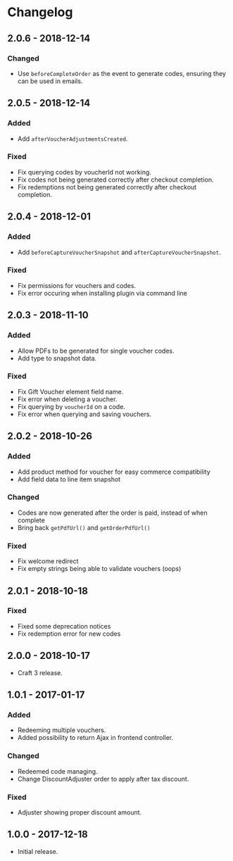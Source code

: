 # Changelog

## 2.0.6 - 2018-12-14

### Changed
- Use `beforeCompleteOrder` as the event to generate codes, ensuring they can be used in emails.

## 2.0.5 - 2018-12-14

### Added
- Add `afterVoucherAdjustmentsCreated`.

### Fixed
- Fix querying codes by voucherId not working.
- Fix codes not being generated correctly after checkout completion.
- Fix redemptions not being generated correctly after checkout completion.

## 2.0.4 - 2018-12-01

### Added
- Add `beforeCaptureVoucherSnapshot` and `afterCaptureVoucherSnapshot`.

### Fixed
- Fix permissions for vouchers and codes.
- Fix error occuring when installing plugin via command line

## 2.0.3 - 2018-11-10

### Added
- Allow PDFs to be generated for single voucher codes.
- Add type to snapshot data.

### Fixed
- Fix Gift Voucher element field name.
- Fix error when deleting a voucher.
- Fix querying by `voucherId` on a code.
- Fix error when querying and saving vouchers.

## 2.0.2 - 2018-10-26

### Added
- Add product method for voucher for easy commerce compatibility
- Add field data to line item snapshot

### Changed
- Codes are now generated after the order is paid, instead of when complete
- Bring back `getPdfUrl()` and `getOrderPdfUrl()`

### Fixed
- Fix welcome redirect
- Fix empty strings being able to validate vouchers (oops)

## 2.0.1 - 2018-10-18

### Fixed
- Fixed some deprecation notices
- Fix redemption error for new codes

## 2.0.0 - 2018-10-17

- Craft 3 release.

## 1.0.1 - 2017-01-17

### Added
- Redeeming multiple vouchers.
- Added possibility to return Ajax in frontend controller.

### Changed
- Redeemed code managing.
- Change DiscountAdjuster order to apply after tax discount.

### Fixed
- Adjuster showing proper discount amount.

## 1.0.0 - 2017-12-18

- Initial release.
